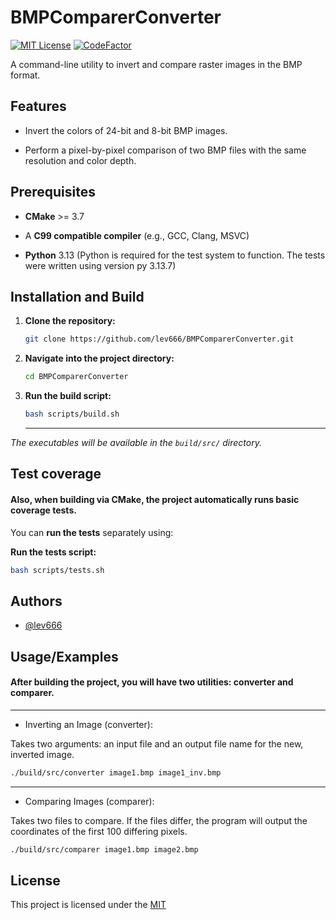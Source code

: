 
# BMPComparerConverter
[![MIT License](https://img.shields.io/badge/License-MIT-green.svg)](https://github.com/lev666/BMPComparerConverter/blob/main/LICENSE)
[![CodeFactor](https://www.codefactor.io/repository/github/lev666/bmpcomparerconverter/badge)](https://www.codefactor.io/repository/github/lev666/bmpcomparerconverter)

A command-line utility to invert and compare raster images in the BMP format.

## Features

- Invert the colors of 24-bit and 8-bit BMP images.

- Perform a pixel-by-pixel comparison of two BMP files with the same resolution and color depth.


## Prerequisites
* **CMake** >= 3.7

* A **C99 compatible compiler** (e.g., GCC, Clang, MSVC)

* **Python** 3.13 (Python is required for the test system to function. The tests were written using version py 3.13.7)
## Installation and Build

1.  **Clone the repository:**
    ```sh
    git clone https://github.com/lev666/BMPComparerConverter.git
    ```

2.  **Navigate into the project directory:**
    ```sh
    cd BMPComparerConverter
    ```

3.  **Run the build script:**
    ```sh
    bash scripts/build.sh
    ```
    ***
*The executables will be available in the `build/src/` directory.*
## Test coverage

#### Also, when building via CMake, the project automatically runs basic coverage tests.

You can **run the tests** separately using:

**Run the tests script:**
```sh
bash scripts/tests.sh
```
## Authors

- [@lev666](https://www.github.com/lev666)


## Usage/Examples

#### After building the project, you will have two utilities: **converter** and **comparer**.
***

- Inverting an Image (converter):

Takes two arguments: an input file and an output file name for the new, inverted image.

```sh
./build/src/converter image1.bmp image1_inv.bmp
```
***
- Comparing Images (comparer):

Takes two files to compare. If the files differ, the program will output the coordinates of the first 100 differing pixels.

```sh
./build/src/comparer image1.bmp image2.bmp
```

## License

This project is licensed under the [MIT](https://github.com/lev666/BMPComparerConverter/blob/main/LICENSE)
